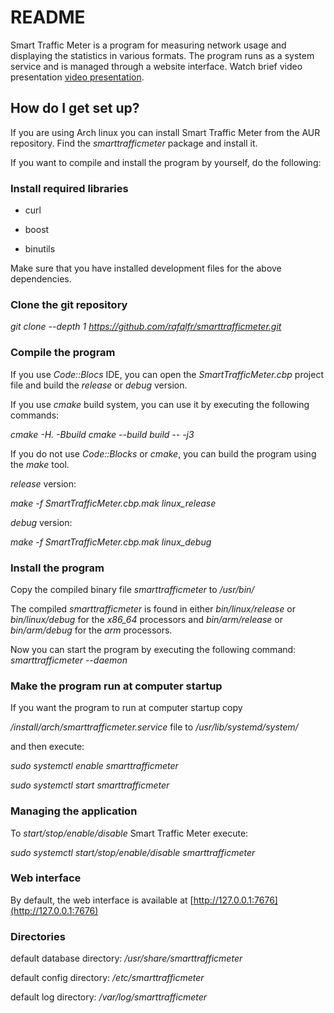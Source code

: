 # README #

Smart Traffic Meter is a program for measuring network usage and displaying the statistics in various formats. The program runs as a system service and is managed through a website interface. Watch brief video presentation [video presentation](https://youtu.be/BXddbb82FTA).

## How do I get set up?

If you are using Arch linux you can install Smart Traffic Meter from the AUR repository. Find the *smarttrafficmeter* package and install it.

If you want to compile and install the program by yourself, do the following:

### Install required libraries
* curl
+ boost
- binutils

Make sure that you have installed development files for the above dependencies.

### Clone the git repository
*git clone --depth 1 https://github.com/rafalfr/smarttrafficmeter.git*

### Compile the program
If you use *Code::Blocs* IDE, you can open the *SmartTrafficMeter.cbp* project file and build the *release* or *debug* version.

If you use *cmake* build system, you can use it by executing the following commands:

*cmake -H. -Bbuild*
*cmake --build build -- -j3*

If you do not use *Code::Blocks* or *cmake*, you can build the program using the *make* tool.

*release* version:

*make -f SmartTrafficMeter.cbp.mak linux_release*

*debug* version:

*make -f SmartTrafficMeter.cbp.mak linux_debug*

### Install the program

Copy the compiled binary file *smarttrafficmeter* to */usr/bin/*

The compiled *smarttrafficmeter* is found in either *bin/linux/release* or *bin/linux/debug* for the *x86_64* processors and *bin/arm/release* or *bin/arm/debug* for the *arm* processors.

Now you can start the program by executing the following command:
*smarttrafficmeter --daemon*

### Make the program run at computer startup

If you want the program to run at computer startup copy

*/install/arch/smarttrafficmeter.service* file to */usr/lib/systemd/system/*

and then execute:

*sudo systemctl enable smarttrafficmeter*

*sudo systemctl start smarttrafficmeter*

### Managing the application
To *start/stop/enable/disable* Smart Traffic Meter execute:

*sudo systemctl start/stop/enable/disable smarttrafficmeter*

### Web interface
By default, the web interface is available at [http://127.0.0.1:7676](http://127.0.0.1:7676)

### Directories
default database directory: */usr/share/smarttrafficmeter*

default config directory: */etc/smarttrafficmeter*

default log directory: */var/log/smarttrafficmeter*
